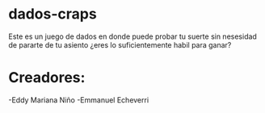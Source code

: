 # dados-craps

Este es un juego de dados en donde puede probar tu suerte sin nesesidad de pararte de tu asiento ¿eres lo suficientemente habil para ganar?

# Creadores:

-Eddy Mariana Niño
-Emmanuel Echeverri
